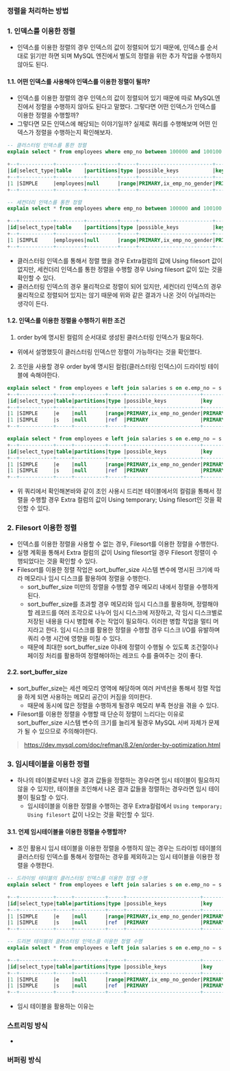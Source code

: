 ### 정렬을 처리하는 방법

### 1. 인덱스를 이용한 정렬
- 인덱스를 이용한 정렬의 경우 인덱스의 값이 정렬되어 있기 때문에, 인덱스를 순서대로 읽기만 하면 되며 MySQL 엔진에서 별도의 정렬을 위한 추가 작업을 수행하지 않아도 된다.

#### 1.1. 어떤 인덱스를 사용해야 인덱스를 이용한 정렬이 될까?

- 인덱스를 이용한 정렬의 경우 인덱스의 값이 정렬되어 있기 때문에 따로 MySQL엔진에서 정렬을 수행하지 않아도 된다고 말했다. 그렇다면 어떤 인덱스가 인덱스를 이용한 정렬을 수행할까?
- 그렇다면 모든 인덱스에 해당되는 이야기일까? 실제로 쿼리를 수행해보며 어떤 인덱스가 정렬을 수행하는지 확인해보자. 
```SQL
-- 클러스터링 인덱스를 통한 정렬
explain select * from employees where emp_no between 100000 and 100100 order by emp_no asc;

+--+-----------+---------+----------+-----+------------------------+-------+-------+----+----+--------+-----------+
|id|select_type|table    |partitions|type |possible_keys           |key    |key_len|ref |rows|filtered|Extra      |
+--+-----------+---------+----------+-----+------------------------+-------+-------+----+----+--------+-----------+
|1 |SIMPLE     |employees|null      |range|PRIMARY,ix_emp_no_gender|PRIMARY|4      |null|101 |100     |Using where|
+--+-----------+---------+----------+-----+------------------------+-------+-------+----+----+--------+-----------+

-- 세컨더리 인덱스를 통한 정렬
explain select * from employees where emp_no between 100000 and 100100 order by hire_date asc;

+--+-----------+---------+----------+-----+------------------------+-------+-------+----+----+--------+---------------------------+
|id|select_type|table    |partitions|type |possible_keys           |key    |key_len|ref |rows|filtered|Extra                      |
+--+-----------+---------+----------+-----+------------------------+-------+-------+----+----+--------+---------------------------+
|1 |SIMPLE     |employees|null      |range|PRIMARY,ix_emp_no_gender|PRIMARY|4      |null|101 |100     |Using where; Using filesort|
+--+-----------+---------+----------+-----+------------------------+-------+-------+----+----+--------+---------------------------+
```
- 클러스터링 인덱스를 통해서 정렬 했을 경우 Extra컬럼의 값에 Using filesort 값이 없지만, 세컨더리 인덱스를 통한 정렬을 수행할 경우 Using filesort 값이 있는 것을 확인할 수 있다.
- 클러스터링 인덱스의 경우 물리적으로 정렬이 되어 있지만, 세컨더리 인덱스의 경우 물리적으로 정렬되어 있지는 않기 때문에 위와 같은 결과가 나온 것이 아닐까라는 생각이 든다.

#### 1.2. 인덱스를 이용한 정렬을 수행하기 위한 조건
1. order by에 명시된 컬럼의 순서대로 생성된 클러스터링 인덱스가 필요하다.
- 위에서 설명했듯이 클러스터링 인덱스만 정렬이 가능하다는 것을 확인했다.
2. 조인을 사용할 경우 order by에 명시된 컬럼(클러스터링 인덱스)이 드라이빙 테이블에 속해야한다.

```SQL
explain select * from employees e left join salaries s on e.emp_no = s.emp_no where e.emp_no between 100000 and 100100 order by e.emp_no;
+--+-----------+-----+----------+-----+------------------------+-------+-------+------------------+----+--------+-----------+
|id|select_type|table|partitions|type |possible_keys           |key    |key_len|ref               |rows|filtered|Extra      |
+--+-----------+-----+----------+-----+------------------------+-------+-------+------------------+----+--------+-----------+
|1 |SIMPLE     |e    |null      |range|PRIMARY,ix_emp_no_gender|PRIMARY|4      |null              |101 |100     |Using where|
|1 |SIMPLE     |s    |null      |ref  |PRIMARY                 |PRIMARY|4      |employees.e.emp_no|9   |100     |null       |
+--+-----------+-----+----------+-----+------------------------+-------+-------+------------------+----+--------+-----------+

explain select * from employees e left join salaries s on e.emp_no = s.emp_no where e.emp_no between 100000 and 100100 order by e.emp_no, from_date;
+--+-----------+-----+----------+-----+------------------------+-------+-------+------------------+----+--------+--------------------------------------------+
|id|select_type|table|partitions|type |possible_keys           |key    |key_len|ref               |rows|filtered|Extra                                       |
+--+-----------+-----+----------+-----+------------------------+-------+-------+------------------+----+--------+--------------------------------------------+
|1 |SIMPLE     |e    |null      |range|PRIMARY,ix_emp_no_gender|PRIMARY|4      |null              |101 |100     |Using where; Using temporary; Using filesort|
|1 |SIMPLE     |s    |null      |ref  |PRIMARY                 |PRIMARY|4      |employees.e.emp_no|9   |100     |null                                        |
+--+-----------+-----+----------+-----+------------------------+-------+-------+------------------+----+--------+--------------------------------------------+
```
- 위 쿼리에서 확인해본바와 같이 조인 사용시 드리븐 테이블에서의 컬럼을 통해서 정렬을 수행할 경우 Extra 컬럼의 값이 Using temporary; Using filesort인 것을 확인할 수 있다.

### 2. Filesort 이용한 정렬
- 인덱스를 이용한 정렬을 사용할 수 없는 경우, Filesort를 이용한 정렬을 수행한다.
- 실행 계획을 통해서 Extra 컬럼의 값이 Using filesort일 경우 Filesort 정렬이 수행되었다는 것을 확인할 수 있다.
- Filesort를 이용한 정렬 작업은 sort_buffer_size 시스템 변수에 명시된 크기에 따라 메모리나 임시 디스크를 활용하여 정렬을 수행한다.
  - sort_buffer_size 미만의 정렬을 수행할 경우 메모리 내에서 정렬을 수행하게 된다.
  - sort_buffer_size를 초과할 경우 메모리와 임시 디스크를 활용하며, 정렬해야 할 레코드를 여러 조각으로 나누어 임시 디스크에 저장하고, 각 임시 디스크별로 저장된 내용을 다시 병합해 주는 작업이 필요하다. 이러한 병합 작업을 멀티 머지라고 한다. 임시 디스크를 활용한 정렬을 수행할 경우 디스크 I/O를 유발하며 쿼리 수행 시간에 영향을 미칠 수 있다.
  - 때문에 최대한 sort_buffer_size 이내에 정렬이 수행될 수 있도록 조건절이나 페이징 처리를 활용하여 정렬해야하는 레코드 수를 줄여주는 것이 좋다.

#### 2.2. sort_buffer_size
- sort_buffer_size는 세션 메모리 영역에 해당하며 여러 커넥션을 통해서 정렬 작업을 하게 되면 사용하는 메모리 공간이 커짐을 의미한다.
  - 때문에 동시에 많은 정렬을 수행하게 될경우 메모리 부족 현상을 겪을 수 있다. 
- Filesort를 이용한 정렬을 수행할 때 단순히 정렬이 느리다는 이유로 sort_buffer_size 시스템 변수의 크기를 늘리게 될경우 MySQL 서버 자체가 문제가 될 수 있으므로 주의해야한다.

> https://dev.mysql.com/doc/refman/8.2/en/order-by-optimization.html

### 3. 임시테이블을 이용한 정렬

- 하나의 테이블로부터 나온 결과 값들을 정렬하는 경우라면 임시 테이블이 필요하지 않을 수 있지만, 테이블을 조인해서 나온 결과 값들을 정렬하는 경우라면 임시 테이블이 필요할 수 있다.
  - 임시테이블을 이용한 정렬을 수행하는 경우 Extra컬럼에서 `Using temporary; Using filesort` 값이 나오는 것을 확인할 수 있다.

#### 3.1. 언제 임시테이블을 이용한 정렬을 수행할까?
- 조인 활용시 임시 테이블을 이용한 정렬을 수행하지 않는 경우는 드라이빙 테이블의 클러스터링 인덱스를 통해서 정렬하는 경우를 제외하고는 임시 테이블을 이용한 정렬을 수행한다.
```sql
-- 드라이빙 테이블의 클러스터링 인덱스를 이용한 정렬 수행
explain select * from employees e left join salaries s on e.emp_no = s.emp_no where e.emp_no between 100000 and 100100 order by e.emp_no;

+--+-----------+-----+----------+-----+------------------------+-------+-------+------------------+----+--------+-----------+
|id|select_type|table|partitions|type |possible_keys           |key    |key_len|ref               |rows|filtered|Extra      |
+--+-----------+-----+----------+-----+------------------------+-------+-------+------------------+----+--------+-----------+
|1 |SIMPLE     |e    |null      |range|PRIMARY,ix_emp_no_gender|PRIMARY|4      |null              |101 |100     |Using where|
|1 |SIMPLE     |s    |null      |ref  |PRIMARY                 |PRIMARY|4      |employees.e.emp_no|9   |100     |null       |
+--+-----------+-----+----------+-----+------------------------+-------+-------+------------------+----+--------+-----------+

-- 드리븐 테이블의 클러스터링 인덱스를 이용한 정렬 수행 
explain select * from employees e left join salaries s on e.emp_no = s.emp_no where e.emp_no between 100000 and 100100 order by s.emp_no, s.from_date;

+--+-----------+-----+----------+-----+------------------------+-------+-------+------------------+----+--------+--------------------------------------------+
|id|select_type|table|partitions|type |possible_keys           |key    |key_len|ref               |rows|filtered|Extra                                       |
+--+-----------+-----+----------+-----+------------------------+-------+-------+------------------+----+--------+--------------------------------------------+
|1 |SIMPLE     |e    |null      |range|PRIMARY,ix_emp_no_gender|PRIMARY|4      |null              |101 |100     |Using where; Using temporary; Using filesort|
|1 |SIMPLE     |s    |null      |ref  |PRIMARY                 |PRIMARY|4      |employees.e.emp_no|9   |100     |null                                        |
+--+-----------+-----+----------+-----+------------------------+-------+-------+------------------+----+--------+--------------------------------------------+
```
- 임시 테이블을 활용하는 이유는 



### 스트리밍 방식

- 

### 버퍼링 방식